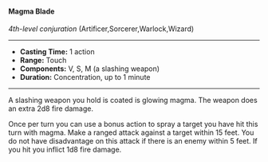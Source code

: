 #### Magma Blade
*4th-level conjuration* (Artificer,Sorcerer,Warlock,Wizard)
___
- **Casting Time:** 1 action
- **Range:** Touch
- **Components:** V, S, M (a slashing weapon)
- **Duration:** Concentration, up to 1 minute
---
A slashing weapon you hold is coated is glowing magma. The weapon does an extra 2d8 fire damage.

Once per turn you can use a bonus action to spray a target you have hit this turn with magma. Make a ranged attack against a target within 15 feet. You do not have disadvantage on this attack if there is an enemy within 5 feet. If you hit you inflict 1d8 fire damage.
